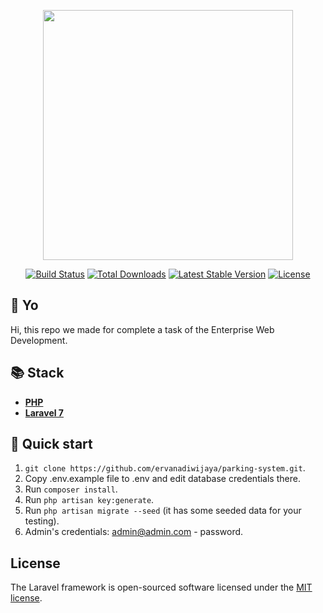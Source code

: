 <p align="center"><img src="https://res.cloudinary.com/dtfbvvkyp/image/upload/v1566331377/laravel-logolockup-cmyk-red.svg" width="400"></p>

<p align="center">
<a href="https://travis-ci.org/laravel/framework"><img src="https://travis-ci.org/laravel/framework.svg" alt="Build Status"></a>
<a href="https://packagist.org/packages/laravel/framework"><img src="https://poser.pugx.org/laravel/framework/d/total.svg" alt="Total Downloads"></a>
<a href="https://packagist.org/packages/laravel/framework"><img src="https://poser.pugx.org/laravel/framework/v/stable.svg" alt="Latest Stable Version"></a>
<a href="https://packagist.org/packages/laravel/framework"><img src="https://poser.pugx.org/laravel/framework/license.svg" alt="License"></a>
</p>

## 🙌 Yo
Hi, this repo we made for complete a task of the Enterprise Web Development.

## 📚 Stack
* [**PHP**](https://www.php.net/)
* [**Laravel 7**](https://laravel.com/docs/7.x)

## 🚀 Quick start
1. `git clone https://github.com/ervanadiwijaya/parking-system.git`.
2. Copy .env.example file to .env and edit database credentials there.
3. Run `composer install`.
4. Run `php artisan key:generate`.
5. Run `php artisan migrate --seed` (it has some seeded data for your testing).
6. Admin's credentials: admin@admin.com - password.

## License

The Laravel framework is open-sourced software licensed under the [MIT license](https://opensource.org/licenses/MIT).

